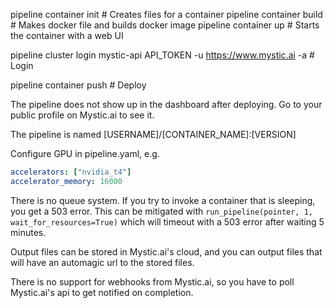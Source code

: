 pipeline container init # Creates files for a container
pipeline container build # Makes docker file and builds docker image
pipeline container up # Starts the container with a web UI


pipeline cluster login mystic-api API_TOKEN -u https://www.mystic.ai -a # Login

pipeline container push # Deploy

The pipeline does not show up in the dashboard after deploying. Go to your public profile on Mystic.ai to see it.

The pipeline is named [USERNAME]/[CONTAINER_NAME]:[VERSION]

Configure GPU in pipeline.yaml, e.g.
```yaml
accelerators: ["nvidia_t4"]
accelerator_memory: 16000
```


There is no queue system. If you try to invoke a container that is sleeping, you get a 503 error. 
This can be mitigated with `run_pipeline(pointer, 1, wait_for_resources=True)` which will timeout with a 503 error after waiting 5 minutes.

Output files can be stored in Mystic.ai's cloud, and you can output files that will have an automagic url to the stored files.

There is no support for webhooks from Mystic.ai, so you have to poll Mystic.ai's api to get notified on completion.
